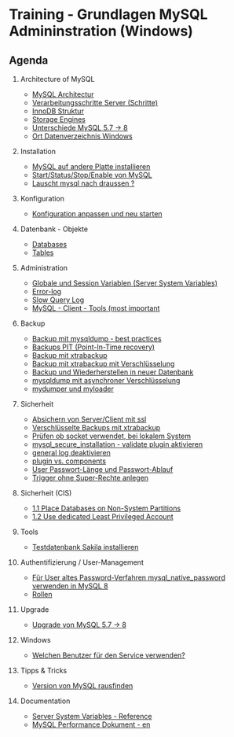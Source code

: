 # Training - Grundlagen MySQL Admininstration (Windows)

## Agenda 

  1. Architecture of MySQL 
     * [MySQL Architectur](mysql-architecture.md)
     * [Verarbeitungsschritte Server (Schritte)](/performance/mysql-server-architecture.md)
     * [InnoDB Struktur](innodb/innodb-structure.md)
     * [Storage Engines](/basics/storage-engines.md)
     * [Unterschiede MySQL 5.7 -> 8](differences-mysql-5-7-to-8.md) 
     * [Ort Datenverzeichnis Windows](datadir-windows.md)

  1. Installation 
     * [MySQL auf andere Platte installieren](mysql-d-disk.md)
     * [Start/Status/Stop/Enable von MySQL](start-stop-enable.md)
     * [Lauscht mysql nach draussen ?](/installation/listening-where.md)

  1. Konfiguration 
     * [Konfiguration anpassen und neu starten]()

  1. Datenbank - Objekte 
     * [Databases](database-objects/databases.md)
     * [Tables](database-objects/tables.md)

  1. Administration 
     * [Globale und Session Variablen (Server System Variables)](/admin/global-session-variables.md)
     * [Error-log](/admin/log-error.md)
     * [Slow Query Log](/admin/slow-query-log.md)
     * [MySQL - Client - Tools (most important](basics/mysql-client-tools.md) 

  1. Backup
     * [Backup mit mysqldump - best practices](backup-restore/mysqldump.md) 
     * [Backups PIT (Point-In-Time recovery)](backups/pit-recovery.md) 
     * [Backup mit xtrabackup](backups/xtrabackup.md)
     * [Backup mit xtrabackup mit Verschlüsselung](backups/xtrabackup-encrypted.md)
     * [Backup und Wiederherstellen in neuer Datenbank](backups/backup-restore-to-new-db.md)
     * [mysqldump mit asynchroner Verschlüsselung](backups/mysqldump-with-encryption.md)
     * [mydumper und myloader](https://github.com/maxbube/mydumper)
   
  1. Sicherheit
     * [Absichern von Server/Client mit ssl](security/ssl.md) 
     * [Verschlüsselte Backups mit xtrabackup](backups/xtrabackup-encrypted.md) 
     * [Prüfen ob socket verwendet, bei lokalem System](security/check-socket.md)
     * [mysql_secure_installation - validate plugin aktivieren](security/mysql-secure-installation.md)
     * [general log deaktivieren](/security/disable-general-log.md)
     * [plugin vs. components](/security/plugins-vs-components.md)
     * [User Passwort-Länge und Passwort-Ablauf](users/validation.md)
     * [Trigger ohne Super-Rechte anlegen](trigger-no-super.md)

  1. Sicherheit (CIS) 
     * [1.1 Place Databases on Non-System Partitions](cis/db-non-system-partition.md)
     * [1.2 Use dedicated Least Privileged Account](cis/1-2-least-privileges-user-for-mysl.md)
  
  1. Tools 
     * [Testdatenbank Sakila installieren](tools/sakila.md)  

  1. Authentifizierung / User-Management 
     * [Für User altes Password-Verfahren mysql_native_password verwenden in MySQL 8](user/mysql_native_password.md)
     * [Rollen](roles.md)
  
  1. Upgrade 
     * [Upgrade von MySQL 5.7 -> 8](upgrade/mysql-5-7-to-8.md)

  1. Windows 
     * [Welchen Benutzer für den Service verwenden?](windows/service-which-user.md)

  1. Tipps & Tricks 
     * [Version von MySQL rausfinden](tipps-tricks/mysql-version.md) 

  1. Documentation 
     * [Server System Variables - Reference](https://dev.mysql.com/doc/refman/8.0/en/server-system-variable-reference.html)
     * [MySQL Performance Dokument - en](https://schulung.t3isp.de/documents/pdfs/mysql/mysql-performance.pdf)
    
